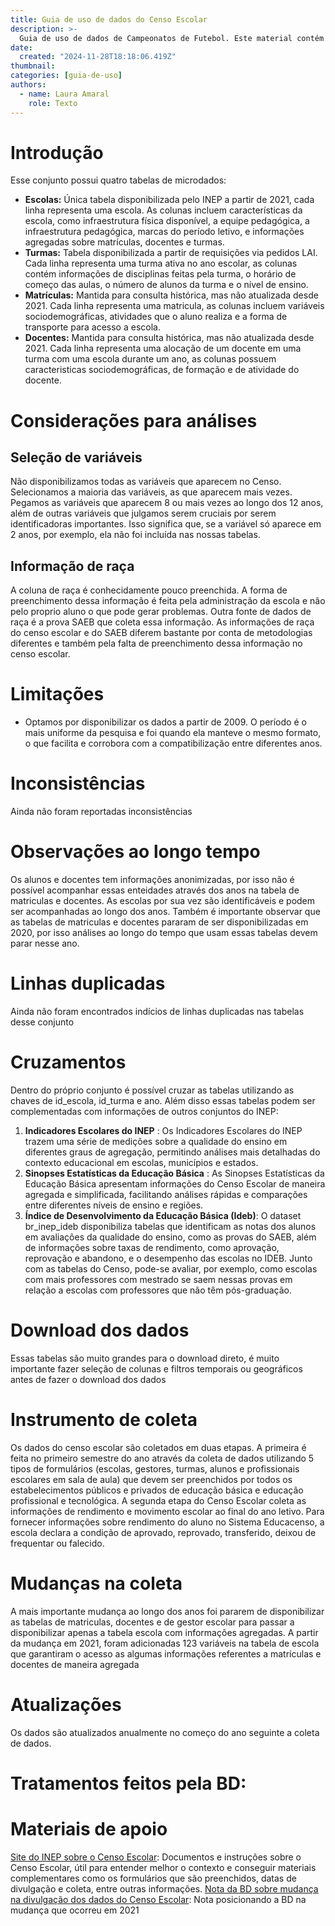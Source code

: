 ```yaml
---
title: Guia de uso de dados do Censo Escolar
description: >-
  Guia de uso de dados de Campeonatos de Futebol. Este material contém informações sobre as variáveis mais importantes, perguntas frequentes e exemplos de uso do conjunto.
date:
  created: "2024-11-28T18:18:06.419Z"
thumbnail: 
categories: [guia-de-uso]
authors:
  - name: Laura Amaral
    role: Texto
---
```

# Introdução
Esse conjunto possui quatro tabelas de microdados:  
- **Escolas:** Única tabela disponibilizada pelo INEP a partir de 2021, cada linha representa uma escola. As colunas incluem características da escola, como infraestrutura física disponível, a equipe pedagógica, a infraestrutura pedagógica, marcas do período letivo, e informações agregadas sobre matrículas, docentes e turmas.
- **Turmas:** Tabela disponibilizada a partir de requisições via pedidos LAI. Cada linha representa uma turma ativa no ano escolar, as colunas contém informações de disciplinas feitas pela turma, o horário de começo das aulas, o número de alunos da turma e o nível de ensino.
- **Matrículas:** Mantida para consulta histórica, mas não atualizada desde 2021. Cada linha representa uma matricula, as colunas incluem variáveis sociodemográficas, atividades que o aluno realiza e a forma de transporte para acesso a escola. 
- **Docentes:** Mantida para consulta histórica, mas não atualizada desde 2021. Cada linha representa uma alocação de um docente em uma turma com uma escola durante um ano, as colunas possuem caracteristicas sociodemográficas, de formação e de atividade do docente. 

# Considerações para análises
## Seleção de variáveis
Não disponibilizamos todas as variáveis que aparecem no Censo. Selecionamos a maioria das variáveis, as que aparecem mais vezes. Pegamos as variáveis que aparecem 8 ou mais vezes ao longo dos 12 anos, além de outras variáveis que julgamos serem cruciais por serem identificadoras importantes. Isso significa que, se a variável só aparece em 2 anos, por exemplo, ela não foi incluída nas nossas tabelas.

## Informação de raça
A coluna de raça é conhecidamente pouco preenchida. A forma de preenchimento dessa informação é feita pela administração da escola e não pelo proprio aluno o que pode gerar problemas. Outra fonte de dados de raça é a prova SAEB que coleta essa informação. As informações de raça do censo escolar e do SAEB diferem bastante por conta de metodologias diferentes e também pela falta de preenchimento dessa informação no censo escolar. 

# Limitações
* Optamos por disponibilizar os dados a partir de 2009. O período é o mais uniforme da pesquisa e foi quando ela manteve o mesmo formato, o que facilita e corrobora com a compatibilização entre diferentes anos.

# Inconsistências
Ainda não foram reportadas inconsistências

# Observações ao longo tempo
Os alunos e docentes tem informações anonimizadas, por isso não é possível acompanhar essas enteidades através dos anos na tabela de matriculas e docentes. As escolas por sua vez são identificáveis e podem ser acompanhadas ao longo dos anos.
Também é importante observar que as tabelas de matriculas e docentes pararam de ser disponibilizadas em 2020, por isso análises ao longo do tempo que usam essas tabelas devem parar nesse ano.

# Linhas duplicadas
Ainda não foram encontrados indícios de linhas duplicadas nas tabelas desse conjunto

# Cruzamentos
Dentro do próprio conjunto é possível cruzar as tabelas utilizando as chaves de id_escola, id_turma e ano. 
Além disso essas tabelas podem ser complementadas com informações de outros conjuntos do INEP:  
1. **Indicadores Escolares do INEP** :  Os Indicadores Escolares do INEP trazem uma série de medições sobre a qualidade do ensino em diferentes graus de agregação, permitindo análises mais detalhadas do contexto educacional em escolas, municípios e estados.  
2. **Sinopses Estatísticas da Educação Básica**  :   As Sinopses Estatísticas da Educação Básica apresentam informações do Censo Escolar de maneira agregada e simplificada, facilitando análises rápidas e comparações entre diferentes níveis de ensino e regiões.  
3. **Índice de Desenvolvimento da Educação Básica (Ideb)**:   O dataset br_inep_ideb disponibiliza tabelas que identificam as notas dos alunos em avaliações da qualidade do ensino, como as provas do SAEB, além de informações sobre taxas de rendimento, como aprovação, reprovação e abandono, e o desempenho das escolas no IDEB. Junto com as tabelas do Censo, pode-se avaliar, por exemplo, como escolas com mais professores com mestrado se saem nessas provas em relação a escolas com professores que não têm pós-graduação.

# Download dos dados
Essas tabelas são muito grandes para o download direto, é muito importante fazer seleção de colunas e filtros temporais ou geográficos antes de fazer o download dos dados

# Instrumento de coleta
Os dados do censo escolar são coletados em duas etapas. A primeira é feita no primeiro semestre do ano através da coleta de dados utilizando 5 tipos de formulários (escolas, gestores, turmas, alunos e profissionais escolares em sala de aula) que devem ser preenchidos por todos os estabelecimentos públicos e privados de educação básica e educação profissional e tecnológica. A segunda etapa do Censo Escolar coleta as informações de rendimento e movimento escolar ao final do ano letivo. Para fornecer informações sobre rendimento do aluno no Sistema Educacenso, a escola declara a condição de aprovado, reprovado, transferido, deixou de frequentar ou falecido.
  
# Mudanças na coleta
A mais importante mudança ao longo dos anos foi pararem de disponibilizar as tabelas de matriculas, docentes e de gestor escolar para passar a disponibilizar apenas a tabela escola com informações agregadas.   A partir da mudança em 2021, foram adicionadas 123 variáveis na tabela de escola que garantiram o acesso as algumas informações referentes a matrículas e docentes de maneira agregada 

# Atualizações
Os dados são atualizados anualmente no começo do ano seguinte a coleta de dados.

# Tratamentos feitos pela BD:


# Materiais de apoio
[Site do INEP sobre o Censo Escolar](https://www.gov.br/inep/pt-br/areas-de-atuacao/pesquisas-estatisticas-e-indicadores/censo-escolar): Documentos e instruções sobre o Censo Escolar, útil para entender melhor o contexto e conseguir materiais complementares como os formulários que são preenchidos, datas de divulgação e coleta, entre outras informações. 
[Nota da BD sobre mudança na divulgação dos dados do Censo Escolar](https://basedosdados.org/blog/nota-sobre-divulgacao-dos-dados-do-inep): Nota posicionando a BD na mudança que ocorreu em 2021
